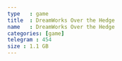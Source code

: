 ```yaml
---
type   : game
title  : DreamWorks Over the Hedge
name   : DreamWorks Over the Hedge
categories: [game]
telegram : 454
size : 1.1 GB
---
```



